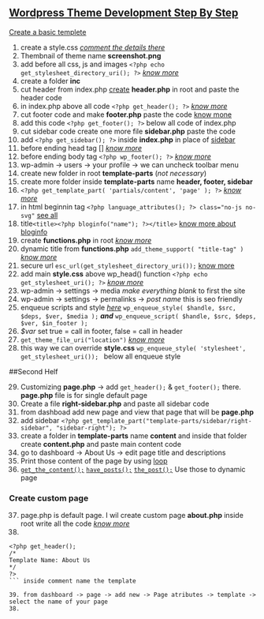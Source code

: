  ## [Wordpress Theme Development Step By Step](https://codex.wordpress.org/Theme_Development)

[Create a basic templete](https://codex.wordpress.org/Theme_Development#Basic_Templates)

 1. create a style.css [*comment the details there*](https://codex.wordpress.org/Theme_Development)
 2. Thembnail of theme name **screenshot.png** 
 3. add before all css, js and images ```<?php echo get_stylesheet_directory_uri(); ?>```  [*know more*](https://codex.wordpress.org/Function_Reference)
 4. create a folder **inc**
 5. cut header from index.php [create](https://codex.wordpress.org/Theme_Development#Template_File_Checklist) **header.php** in root and paste the header code
 6. in index.php above all code ```<?php get_header(); ?>``` [*know more*](https://codex.wordpress.org/Function_Reference/get_header)
 7. cut footer code and make **footer.php** paste the code [know mone](https://codex.wordpress.org/Function_Reference/get_footer)
 8. add this code ```<?php get_footer(); ?>``` below all code of index.php
 9. cut sidebar code create one more file **sidebar.php** paste the code
 10. add ```<?php get_sidebar(); ?>``` inside **index.php** in place of [sidebar](https://developer.wordpress.org/reference/functions/get_sidebar/)
 12. before ending head tag [<?php wp_head(); ?>] [*know more*](https://codex.wordpress.org/Function_Reference/wp_head)
 13. before ending body tag ```<?php wp_footer(); ?>``` [*know more*](https://codex.wordpress.org/Function_Reference/wp_footer)
 14. wp-admin -> users -> your profile -> we can uncheck toolbar menu
 15. create new folder in root **template-parts** (*not necessary*)
 16. create more folder inside **template-parts** name **header, footer, sidebar** 
 17. ```<?php get_template_part( 'partials/content', 'page' ); ?>``` [*know more*](https://codex.wordpress.org/tr:Fonksiyon_Referans/get_template_part)
 18. in html beginnin tag ```<?php language_attributes(); ?> class="no-js no-svg"``` [see all](https://codex.wordpress.org/Theme_Development#Document_Head_.28header.php.29)
 19. title```<title><?php bloginfo("name"); ?></title>``` [know more about bloginfo](https://developer.wordpress.org/reference/functions/get_bloginfo/)
 20. create **functions.php** in root [*know more*](https://developer.wordpress.org/themes/basics/theme-functions/)
 21. dynamic title from **functions.php**  ```add_theme_support( "title-tag" )``` [*know more*](https://codex.wordpress.org/Theme_Features)
 22. secure url ```esc_url(get_stylesheet_directory_uri());``` [know more](https://codex.wordpress.org/Function_Reference/esc_url)
 23. add main **style.css** above wp_head() function ```<?php echo get_stylesheet_uri(); ?>``` [*know more*](https://codex.wordpress.org/Function_Reference/get_stylesheet_uri)
 24. wp-admin -> settings -> media *make everything blank* to first the site
 25. wp-admin -> settings -> permalinks -> *post name* this is seo friendly
 26. enqueue scripts and style [*here*](https://developer.wordpress.org/reference/functions/wp_enqueue_script/)
 ```wp_enqueue_style( $handle, $src, $deps, $ver, $media );```
 ***and***
 ```wp_enqueue_script( $handle, $src, $deps, $ver, $in_footer );``` 
 27. *$var* set true = call in footer, false = call in header
 27. ```get_theme_file_uri("location")``` [*know more*](https://codex.wordpress.org/Function_Reference/get_theme_file_uri)
 28. this way we can override **style.css** ```wp_enqueue_style( 'stylesheet', get_stylesheet_uri()); ``` below all enqueue style


##Second Helf

 29. Customizing **page.php** -> add ```get_header();``` & ```get_footer();``` there. **page.php** file is for single default page
 30. Create a file **right-sidebar.php** and paste all sidebar code
 31. from dashboad add new page and view that page that will be **page.php**
 32. add sidebar ```<?php get_template_part("template-parts/sidebar/right-sidebar", "sidebar-right"); ?>```
 33. create a folder in **template-parts** name **content** and inside that folder create **content.php** and paste main content code
 34. go to dashboard -> About Us -> edit page title and descriptions
 35. Print those content of the page by using [loop](https://codex.wordpress.org/The_Loop_in_Action)
 36. [```get_the_content();```](https://codex.wordpress.org/Function_Reference/get_the_content) [```have_posts();```](https://codex.wordpress.org/Function_Reference/have_posts) [```the_post();```](https://codex.wordpress.org/Plugin_API/Action_Reference/the_post) Use those to dynamic page

 ### Create custom page

 37. page.php is default page. I wil create custom page **about.php** inside root write all the code [*know more*](https://developer.wordpress.org/themes/template-files-section/page-template-files/)
 38. 
 ```
 <?php get_header(); 
/*
Template Name: About Us
*/
?>
``` inside comment name the template
 
 39. from dashboard -> page -> add new -> Page atributes -> template -> select the name of your page
 38. 
 

